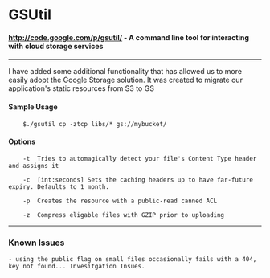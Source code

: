 # GSUtil
#### http://code.google.com/p/gsutil/ - A command line tool for interacting with cloud storage services
****
I have added some additional functionality that has allowed us to more easily adopt the Google Storage solution. It was created to migrate our application's static resources from S3 to GS

#### Sample Usage
        $./gsutil cp -ztcp libs/* gs://mybucket/

#### Options
        -t  Tries to automagically detect your file's Content Type header and assigns it
        
        -c  [int:seconds] Sets the caching headers up to have far-future expiry. Defaults to 1 month.
        
        -p  Creates the resource with a public-read canned ACL
        
        -z  Compress eligable files with GZIP prior to uploading
****
### Known Issues
    - using the public flag on small files occasionally fails with a 404, key not found... Invesitgation Insues.